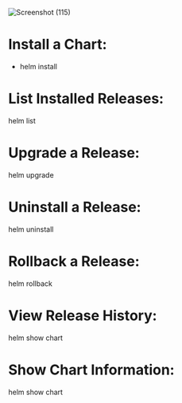 ![Screenshot (115)](https://github.com/Rahulrajak1710/Helm-Project/assets/67949307/57c59c79-00fc-42fa-8c39-d3a6123c7628)
# Install a Chart:
   - helm install <release-name> <chart-name>
# List Installed Releases:
  helm list
# Upgrade a Release:
  helm upgrade <release-name> <chart-name>
# Uninstall a Release:
   helm uninstall <release-name>
# Rollback a Release:
  helm rollback <release-name> <revision-number>
# View Release History:
  helm show chart <chart-name>
# Show Chart Information:
  helm show chart <chart-name>
